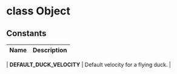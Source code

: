 # class Object [](#class-Object) [](#top)
 
 
 
## Constants
 | Name | Description |
 | ---- | ----------- |
 
 | **DEFAULT_DUCK_VELOCITY[](#DEFAULT_DUCK_VELOCITY)** | Default velocity for a flying duck.
 |
 
 
 
 
 
 
 
 
 
 
 
 
 
 
 
 
